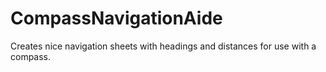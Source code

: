 # CompassNavigationAide
Creates nice navigation sheets with headings and distances for use with a compass.
